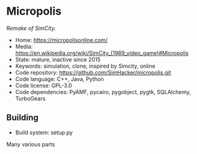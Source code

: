 # Micropolis

_Remake of SimCity._

- Home: https://micropolisonline.com/
- Media: <https://en.wikipedia.org/wiki/SimCity_(1989_video_game)#Micropolis>
- State: mature, inactive since 2015
- Keywords: simulation, clone, inspired by Simcity, online
- Code repository: https://github.com/SimHacker/micropolis.git
- Code language: C++, Java, Python
- Code license: GPL-3.0
- Code dependencies: PyAMF, pycairo, pygobject, pygtk, SQLAlchemy, TurboGears

## Building

- Build system: setup.py

Many various parts
